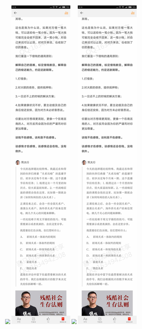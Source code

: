 ![](../../images/2017年02月/GX0223-如何开口向朋友借钱.jpg)
![](../../images/2017年02月/GX0223-如何开口向朋友借钱2.jpg)
![](../../images/2017年02月/GX0223-如何开口向朋友借钱.jpg)
![](../../images/2017年02月/GX0223-如何开口向朋友借钱2.jpg)
